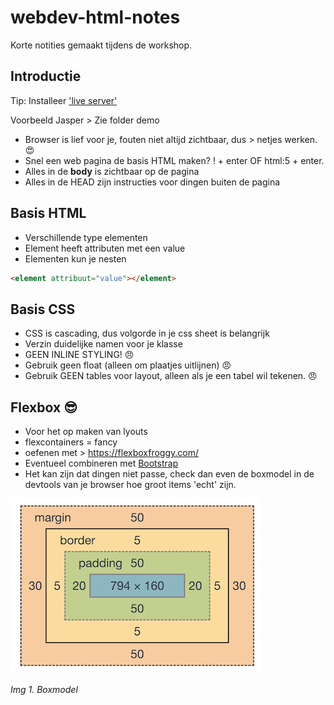 # webdev-html-notes

Korte notities gemaakt tijdens de workshop.


## Introductie

Tip: Installeer ['live server'](https://marketplace.visualstudio.com/items?itemName=ritwickdey.LiveServer)

Voorbeeld Jasper > Zie folder demo

- Browser is lief voor je, fouten niet altijd zichtbaar, dus > netjes werken. :heart_eyes:
- Snel een web pagina de basis HTML maken? ! + enter OF html:5 + enter. 
- Alles in de **body** is zichtbaar op de pagina 
- Alles in de HEAD zijn instructies voor dingen buiten de pagina

## Basis HTML

- Verschillende type elementen
- Element heeft attributen met een value
- Elementen kun je nesten

```html
<element attribuut="value"></element>
```

## Basis CSS

- CSS is cascading, dus volgorde in je css sheet is belangrijk
- Verzin duidelijke namen voor je klasse
- GEEN INLINE STYLING! :angry:
- Gebruik geen float (alleen om plaatjes uitlijnen) :angry:
- Gebruik GEEN tables voor layout, alleen als je een tabel wil tekenen.  :angry:

## Flexbox :sunglasses:

- Voor het op maken van lyouts
- flexcontainers = fancy
- oefenen met > https://flexboxfroggy.com/
- Eventueel combineren met [Bootstrap](https://getbootstrap.com/)
- Het kan zijn dat dingen niet passe, check dan even de boxmodel in de devtools van je browser hoe groot items 'echt' zijn. 


![Alt text](images/boxmodel.png) 

*Img 1. Boxmodel*












